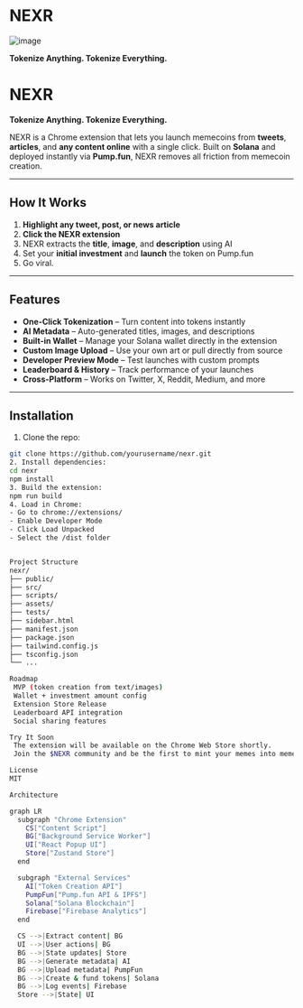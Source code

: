# NEXR
![image](https://github.com/user-attachments/assets/0a891b39-08df-440b-a3ac-f2c63e3d9483)

**Tokenize Anything. Tokenize Everything.**

# NEXR 

**Tokenize Anything. Tokenize Everything.**

NEXR is a Chrome extension that lets you launch memecoins from **tweets**, **articles**, and **any content online** with a single click. Built on **Solana** and deployed instantly via **Pump.fun**, NEXR removes all friction from memecoin creation.

---

##  How It Works

1. **Highlight any tweet, post, or news article**  
2. **Click the NEXR extension**  
3. NEXR extracts the **title**, **image**, and **description** using AI  
4. Set your **initial investment** and **launch** the token on Pump.fun  
5. Go viral.

---

##  Features

-  **One-Click Tokenization** – Turn content into tokens instantly  
-  **AI Metadata** – Auto-generated titles, images, and descriptions  
-  **Built-in Wallet** – Manage your Solana wallet directly in the extension  
-  **Custom Image Upload** – Use your own art or pull directly from source  
-  **Developer Preview Mode** – Test launches with custom prompts  
-  **Leaderboard & History** – Track performance of your launches  
-  **Cross-Platform** – Works on Twitter, X, Reddit, Medium, and more

---

##  Installation

1. Clone the repo:
```bash
git clone https://github.com/yourusername/nexr.git
2. Install dependencies:
cd nexr
npm install
3. Build the extension:
npm run build
4. Load in Chrome:
- Go to chrome://extensions/
- Enable Developer Mode
- Click Load Unpacked
- Select the /dist folder


Project Structure
nexr/
├── public/
├── src/
├── scripts/
├── assets/
├── tests/
├── sidebar.html
├── manifest.json
├── package.json
├── tailwind.config.js
├── tsconfig.json
└── ...

Roadmap
 MVP (token creation from text/images)
 Wallet + investment amount config
 Extension Store Release
 Leaderboard API integration
 Social sharing features

Try It Soon
 The extension will be available on the Chrome Web Store shortly.
 Join the $NEXR community and be the first to mint your memes into memecoins.

License
MIT

Architecture

graph LR
  subgraph "Chrome Extension"
    CS["Content Script"]
    BG["Background Service Worker"]
    UI["React Popup UI"]
    Store["Zustand Store"]
  end

  subgraph "External Services"
    AI["Token Creation API"]
    PumpFun["Pump.fun API & IPFS"]
    Solana["Solana Blockchain"]
    Firebase["Firebase Analytics"]
  end

  CS -->|Extract content| BG
  UI -->|User actions| BG
  BG -->|State updates| Store
  BG -->|Generate metadata| AI
  BG -->|Upload metadata| PumpFun
  BG -->|Create & fund tokens| Solana
  BG -->|Log events| Firebase
  Store -->|State| UI
